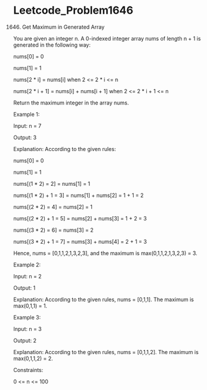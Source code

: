 # Leetcode_Problem1646




1646. Get Maximum in Generated Array



You are given an integer n. A 0-indexed integer array nums of length n + 1 is generated in the following way:




nums[0] = 0




nums[1] = 1




nums[2 * i] = nums[i] when 2 <= 2 * i <= n





nums[2 * i + 1] = nums[i] + nums[i + 1] when 2 <= 2 * i + 1 <= n





Return the maximum integer in the array nums​​​.

 


Example 1:





Input: n = 7




Output: 3





Explanation: According to the given rules:

  
  
  
  
  
  nums[0] = 0
  
  
  
  
  
  
  nums[1] = 1
  
  
  
  
  
  
  nums[(1 * 2) = 2] = nums[1] = 1
  
  
  
  
  
  
  nums[(1 * 2) + 1 = 3] = nums[1] + nums[2] = 1 + 1 = 2
  
  
  
  
  
  
  nums[(2 * 2) = 4] = nums[2] = 1
  
  
  
  
  
  nums[(2 * 2) + 1 = 5] = nums[2] + nums[3] = 1 + 2 = 3
  
  
  
  
  
  
  
  nums[(3 * 2) = 6] = nums[3] = 2
  
  
  
  
  
  
  
  nums[(3 * 2) + 1 = 7] = nums[3] + nums[4] = 2 + 1 = 3






Hence, nums = [0,1,1,2,1,3,2,3], and the maximum is max(0,1,1,2,1,3,2,3) = 3.






Example 2:





Input: n = 2





Output: 1





Explanation: According to the given rules, nums = [0,1,1]. The maximum is max(0,1,1) = 1.





Example 3:





Input: n = 3






Output: 2






Explanation: According to the given rules, nums = [0,1,1,2]. The maximum is max(0,1,1,2) = 2.
 





Constraints:







0 <= n <= 100
